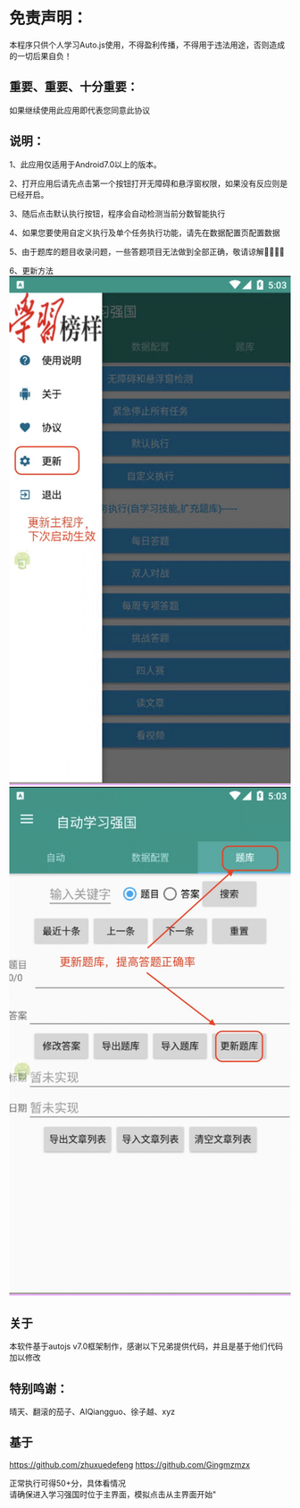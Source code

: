 #       免责声明：

 本程序只供个人学习Auto.js使用，不得盈利传播，不得用于违法用途，否则造成的一切后果自负！

  ##   重要、重要、十分重要：
 如果继续使用此应用即代表您同意此协议

  ##       说明：
 1、此应用仅适用于Android7.0以上的版本。

 2、打开应用后请先点击第一个按钮打开无障碍和悬浮窗权限，如果没有反应则是已经开启。 

 3、随后点击默认执行按钮，程序会自动检测当前分数智能执行 

 4、如果您要使用自定义执行及单个任务执行功能，请先在数据配置页配置数据
 
 5、由于题库的题目收录问题，一些答题项目无法做到全部正确，敬请谅解🙂🙂🙂🙂
 
 6、更新方法 ![更新主程序](https://github.com/LailuoA77/ly-auto-xuexiqiangguo/blob/main/更新主程序.jpg)  
           ![更新题库](https://github.com/LailuoA77/ly-auto-xuexiqiangguo/blob/main/更新题库.jpg)
 

  ##       关于
 本软件基于autojs v7.0框架制作，感谢以下兄弟提供代码，并且是基于他们代码加以修改

  ##       特别鸣谢：
 晴天、翻滚的茄子、AIQiangguo、徐子越、xyz
 ## 基于
 https://github.com/zhuxuedefeng
 https://github.com/Gingmzmzx

 正常执行可得50+分，具体看情况         
 请确保进入学习强国时位于主界面，模拟点击从主界面开始"
